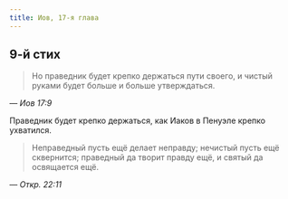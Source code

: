 ```yaml
---
title: Иов, 17-я глава
---
```


## 9-й стих

> Но праведник будет крепко держаться пути своего, и чистый руками будет больше и больше утверждаться.

— <cite>Иов&nbsp;17:9</cite>

Праведник будет крепко держаться, как Иаков в Пенуэле крепко ухватился.

> Неправедный пусть ещё делает неправду; нечистый пусть ещё сквернится; праведный да творит правду ещё, и святый да освящается ещё.

— <cite>Откр.&nbsp;22:11</cite>
